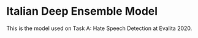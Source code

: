 # Italian Deep Ensemble Model 
This is the model used on Task A: Hate Speech Detection at Evalita 2020.
